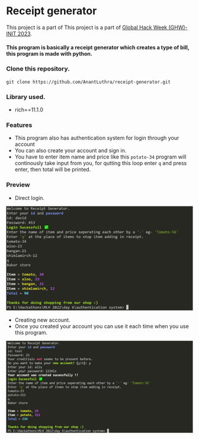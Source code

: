 # Receipt generator

This project is a part of This project is a part of [Global Hack Week (GHW)-INIT 2023](https://organize.mlh.io/participants/events/7950-global-hack-week-init-2023).

#### This program is basically a receipt generator which creates a type of bill, this program is made with python. 

### Clone this repository.
```
git clone https://github.com/AnantLuthra/receipt-generator.git
```

### Library used.
- rich==11.1.0

### Features
- This program also has authentication system for login through your account
- You can also create your account and sign in.
- You have to enter item name and price like this ```potato-34``` program will continously take input from you, for qutting this loop enter ```q``` and press enter, then total will be printed.

### Preview
- Direct login.

![sample](./previews/1.png)

- Creating new account.
- Once you created your account you can use it each time when you use this program.

![sample2](./previews/2.png)